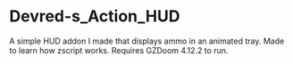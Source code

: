 # Devred-s_Action_HUD
A simple HUD addon I made that displays ammo in an animated tray. Made to learn how zscript works.  Requires GZDoom 4.12.2 to run.
